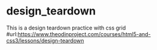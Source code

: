 # design_teardown
This is a design teardown practice with css grid
#url:https://www.theodinproject.com/courses/html5-and-css3/lessons/design-teardown